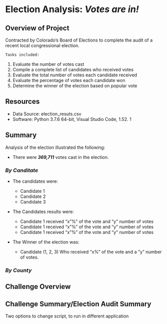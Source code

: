 
# Election Analysis: _Votes are in!_
## Overview of Project

Contracted by Colorado’s Board of Elections to complete the audit of a recent local congressional election.

    Tasks included: 
1.	Evaluate the number of votes cast
2.	Compile a complete list of candidates who received votes
3.	Evaluate the total number of votes each candidate received
4.	Evaluate the percentage of votes each candidate won
5.	Determine the winner of the election based on popular vote

## Resources
* Data Source: election_resuts.csv
* Software: Python 3.7.6 64-bit, Visual Studio Code, 1.52. 1
## Summary
Analysis of the election illustrated the following:

* There were _**369,711**_ votes cast in the election.
### _By Canditate_
* The candidates were:
   * Candidate 1
   * Candidate 2
   * Candidate 3

* The Candidates results were:
    * Candidate 1 received “x”%” of the  vote and “y” number of votes 
    * Candidate 1 received “x”%” of the  vote and “y” number of votes
    * Candidate 1 received “x”%” of the  vote and “y” number of votes

* The Winner of the election was:
    * Candidate (1, 2, 3) Who received “x%” of the vote and a ”y” number of votes.
### _By County_
##

## Challenge Overview

## Challenge Summary/Election Audit Summary
Two options to change script, to run in different application
